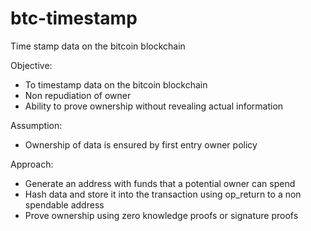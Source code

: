 # btc-timestamp
Time stamp data on the bitcoin blockchain

Objective:
- To timestamp data on the bitcoin blockchain
- Non repudiation of owner
- Ability to prove ownership without revealing actual information

Assumption:
- Ownership of data is ensured by first entry owner policy

Approach:
- Generate an address with funds that a potential owner can spend
- Hash data and store it into the transaction using op_return to a non spendable address
- Prove ownership using zero knowledge proofs or signature proofs
